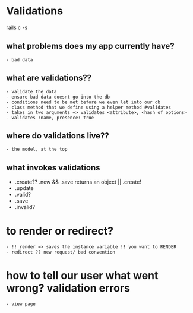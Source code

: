 # Validations 

rails c -s

## what problems does my app currently have?
    - bad data 

## what are validations??
    - validate the data 
    - ensure bad data doesnt go into the db 
    - conditions need to be met before we even let into our db 
    - class method that we define using a helper method #validates
    - takes in two arguments => validates <attribute>, <hash of options>
    - validates :name, presence: true 

## where do validations live??
    - the model, at the top

## what invokes validations 
 - .create?? .new && .save returns an object || .create! 
 - .update
 - .valid?
 - .save
 - .invalid?


# to render or redirect? 
    - !! render => saves the instance variable !! you want to RENDER
    - redirect ?? new request/ bad convention



# how to tell our user what went wrong? validation errors
    - view page 